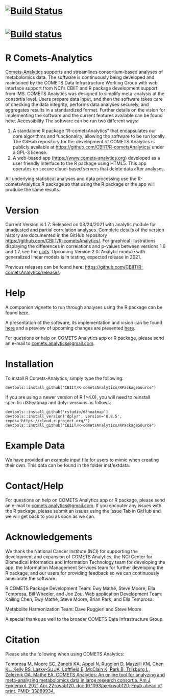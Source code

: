 
# [![Build Status](https://travis-ci.com/CBIIT/R-cometsAnalytics.svg?branch=master)](https://travis-ci.com/CBIIT/R-cometsAnalytics)
# [![Build status](https://ci.appveyor.com/api/projects/status/github/CBIIT/R-cometsAnalytics?branch=master)](https://ci.appveyor.com/project/Mathelab/r-cometsanalytics)


# R Comets-Analytics
[Comets-Analytics](http://comets-analytics.org/) supports and streamlines consortium-based analyses of metabolomics data. The software is continuously being developed and maintained by the COMETS Data Infrastructure Working Group with web interface support from NCI's CBIIT and R package development support from IMS.
COMETS Analytics was designed to simplify meta-analysis at the consortia level.  Users prepare data input, and then the software takes care of checking the data integrity, performs data analyses securely, and aggregates results in a standardized format.  Further details on the vision for implementing the software and the current features available can be found here.
Accessibility
The software can be run two different ways:
1. A standalone R package “R-cometsAnalytics” that encapsulates our core algorithms and functionality, allowing the software to be run locally. The GitHub repository for the development of COMETS Analytics is publicly available at https://github.com/CBIIT/R-cometsAnalytics/ under a GPL-3 license.
2. A web-based app (https://www.comets-analytics.org) developed as a user friendly interface to the R package using HTML5.  This app operates on secure cloud-based servers that delete data after analyses.

All underlying statistical analyses and data processing use the R-cometsAnalytics R package so that using the R package or the app will produce the same results.

# Version 
Current Version is 1.7: Released on 03/24/2021 with analytic module for unadjusted and partial correlation analyses. Complete details of the version history are documented in the GitHub repository https://github.com/CBIIT/R-cometsAnalytics/. For graphical illustrations displaying the differences in correlations and p-values between versions 1.6 and 1.7, see the [plots](https://github.com/CBIIT/R-cometsAnalytics/tree/v1.7/Differences_with_v1.6/plots).
Upcoming Version 2.0: Analytic module with generalized linear models is in testing, expected release in 2021.

Previous releases can be found here: https://github.com/CBIIT/R-cometsAnalytics/releases

# Help
A companion vignette to run through analyses using the R package can be found [here](https://cbiit.github.io/R-cometsAnalytics/cometsvignette_v1.6.html).

A presentation of the software, its implementation and vision can be found [here](https://www.youtube.com/watch?reload=9&v=dWJ_fdibnms) and a preview of upcoming changes are presented [here](https://github.com/CBIIT/R-cometsAnalytics/tree/master/Presentations). 

For questions or help on COMETS Analytics app or R package, please send an e-mail to comets.analytics@gmail.com.

# Installation

To install R Comets-Analytics, simply type the following:

```
devtools::install_github("CBIIT/R-cometsAnalytics/RPackageSource")
```

If you are using a newer version of R (>4.0), you will need to reinstall specific d3heatmap and dplyr versions as follows:
```
devtools::install_github('rstudio/d3heatmap')
devtools::install_version('dplyr', version='0.8.5', repos='https://cloud.r-project.org/')
devtools::install_github("CBIIT/R-cometsAnalytics/RPackageSource")
```

# Example Data
We have provided an example input file for users to mimic when creating their own.  This data can be found in the folder inst/extdata.

# Contact/Help
For questions on help on COMETS Analytics app or R package, please send an e-mail to comets.analytics@gmail.com.
If you encouter any issues with the R package, please submit an issues using the Issue Tab in GitHub and we will get back to you as soon as we can. 

# Acknowledgements
We thank the National Cancer Institute (NCI) for supporting the development and expansion of COMETS Analytics, the NCI Center for Biomedical Informatics and Information Technology team for developing the app, the Information Management Services team for further developing the R package, and our users for providing feedback so we can continuously ameliorate the software.

R COMETS Package Development Team:  Ewy Mathé, Steve Moore, Ella Temprosa, Bill Wheeler, and Joe Zou.
Web application Development Team: Kailing Chen, Ewy Mathé, Steve Moore, Brian Park, and Ella Temprosa.
 
Metabolite Harmonization Team: Dave Ruggieri and Steve Moore

A special thanks as well to the broader COMETS Data Infrastructure Group.

# Citation
Please site the following when using COMETS Analytics:

[Temprosa M, Moore SC, Zanetti KA, Appel N, Ruggieri D, Mazzilli KM, Chen KL, Kelly RS, Lasky-Su JA, Loftfield E, McClain K, Park B, Trijsburg L, Zeleznik OA, Mathé EA. COMETS Analytics: An online tool for analyzing and meta-analyzing metabolomics data in large research consortia. Am J Epidemiol. 2021 Apr 22:kwab120. doi: 10.1093/aje/kwab120. Epub ahead of print. PMID: 33889934.](https://pubmed.ncbi.nlm.nih.gov/33889934/)
 





